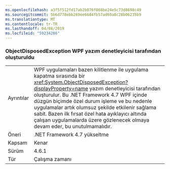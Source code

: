 ```yaml
---
ms.openlocfilehash: a3f5f512fd17ab2b076f868be24e5c73d8698c49
ms.sourcegitcommit: 5b6d778ebb269ee6684fb57ad69a8c28b06235b9
ms.translationtype: MT
ms.contentlocale: tr-TR
ms.lasthandoff: 04/08/2019
ms.locfileid: "59234286"
---
```

### <a name="objectdisposedexception-thrown-by-wpf-spellchecker"></a>ObjectDisposedException WPF yazım denetleyicisi tarafından oluşturuldu

|   |   |
|---|---|
|Ayrıntılar|WPF uygulamaları bazen kilitlenme ile uygulama kapatma sırasında bir <xref:System.ObjectDisposedException?displayProperty=name> yazım denetleyicisi tarafından oluşturulur. Bu .NET Framework 4.7 WPF içinde düzgün biçimde özel durum işleme ve bu nedenle uygulamalar artık olumsuz şekilde etkilenir sağlama sabit. Bazen ilk fırsat özel hata ayıklayıcı altında çalışan uygulamalarda üzere gözlenecek olmaya devam eder, bu unutulmamalıdır.|
|Öneri|.NET Framework 4.7 yükseltme|
|Kapsam|Kenar|
|Sürüm|4.6.1|
|Tür|Çalışma zamanı|
